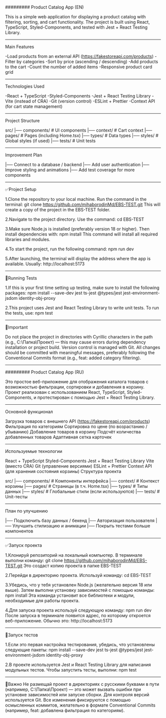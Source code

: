 ######### Product Catalog App (EN)

This is a simple web application for displaying a product catalog with filtering, sorting, and cart functionality. The project is built using React, TypeScript, Styled-Components, and tested with Jest + React Testing Library.

-----
Main Features

-Load products from an external API (https://fakestoreapi.com/products) -Filter by categories -Sort by price (ascending / descending) -Add products to the cart -Count the number of added items -Responsive product card grid

-----
Technologies Used

-React + TypeScript -Styled-Components -Jest + React Testing Library -Vite (instead of CRA) -Git (version control) -ESLint + Prettier -Context API (for cart state management)

-----
Project Structure

src/ 
|── components/ # UI components 
|── context/ # Cart context 
|── pages/ # Pages (including Home.tsx) 
|── types/ # Data types 
|── styles/ # Global styles (if used) 
|── tests/ # Unit tests

-----
Improvement Plan

|── Connect to a database / backend 
|── Add user authentication 
|── Improve styling and animations 
|── Add test coverage for more components

-----
✅Project Setup

1.Clone the repository to your local machine. Run the command in the terminal: git clone https://github.com/mihaborodinMd/EBS-TEST.git This will create a copy of the project in the EBS-TEST folder.

2.Navigate to the project directory. Use the command: cd EBS-TEST

3.Make sure Node.js is installed (preferably version 18 or higher). Then install dependencies with: npm install This command will install all required libraries and modules.

4.To start the project, run the following command: npm run dev

5.After launching, the terminal will display the address where the app is available. Usually: http://localhost:5173

-----
👀Running Tests

1.If this is your first time setting up testing, make sure to install the following packages: npm install --save-dev jest ts-jest @types/jest jest-environment-jsdom identity-obj-proxy

2.This project uses Jest and React Testing Library to write unit tests. To run the tests, use: npm test

-----
📌Important

Do not place the project in directories with Cyrillic characters in the path (e.g., C:\Папка\Проект) — this may cause errors during dependency installation or project build. Version control is managed with Git. All changes should be committed with meaningful messages, preferably following the Conventional Commits format (e.g., feat: added category filtering).

-----
######### Product Catalog App (RU)

Это простое веб-приложение для отображения каталога товаров с возможностью фильтрации, сортировки и добавления в корзину. Проект реализован с использованием React, TypeScript, Styled-Components, и протестирован с помощью Jest + React Testing Library.

-----
Основной функционал

Загрузка товаров с внешнего API (https://fakestoreapi.com/products)
Фильтрация по категориям
Сортировка по цене (по возрастанию / убыванию)
Добавление товаров в корзину
Подсчёт количества добавленных товаров
Адаптивная сетка карточек

-----
Используемые технологии

React + TypeScript
Styled-Components
Jest + React Testing Library
Vite (вместо CRA)
Git (управление версиями)
ESLint + Prettier
Context API (для хранения состояния корзины)
Структура проекта

src/ 
|── components/ # Компоненты интерфейса 
|── context/ # Контекст корзины 
|── pages/ # Страницы (в т.ч. Home.tsx) 
|── types/ # Типы данных 
|── styles/ # Глобальные стили (если используются) 
|── tests/ # Unit-тесты

-----
План по улучшению

|── Подключить базу данных / бекенд 
|── Авторизация пользователя 
|── Улучшить стилизацию и анимации 
|── Покрыть тестами больше компонентов

------
✅Запуск проекта

1.Клонируй репозиторий на локальный компьютер. В терминале выполни команду: git clone https://github.com/mihaborodinMd/EBS-TEST.git Это создаст копию проекта в папке EBS-TEST

2.Перейди в директорию проекта. Используй команду: cd EBS-TEST

3.Убедись, что у тебя установлен Node.js (желательно версия 18 или выше). Затем выполни установку зависимостей с помощью команды: npm install Эта команда установит все библиотеки и модули, необходимые для работы проекта.

4.Для запуска проекта используй следующую команду: npm run dev После запуска в терминале появится адрес, по которому откроется веб-приложение. Обычно это: http://localhost:5173

-----
👀Запуск тестов

1.Если это первая настройка тестирования, убедись, что установлены следующие пакеты: npm install --save-dev jest ts-jest @types/jest jest-environment-jsdom identity-obj-proxy

2.В проекте используется Jest и React Testing Library для написания модульных тестов. Чтобы запустить тесты, выполни: npm test

-----
📌Важно Не размещай проект в директориях с русскими буквами в пути (например, C:\Папка\Проект) — это может вызвать ошибки при установке зависимостей или запуске сборки. Для контроля версий используется Git. Все изменения фиксируются с помощью осмысленных коммитов, желательно в формате Conventional Commits (например, feat: добавлена фильтрация по категориям).
